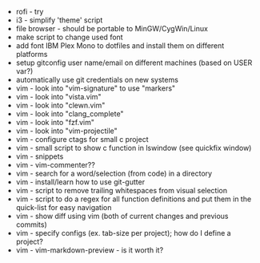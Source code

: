 * rofi - try
* i3 - simplify 'theme' script
* file browser - should be portable to MinGW/CygWin/Linux
* make script to change used font
* add font IBM Plex Mono to dotfiles and install them on different platforms
* setup gitconfig user name/email on different machines (based on USER var?)
* automatically use git credentials on new systems
* vim - look into "vim-signature" to use "markers"
* vim - look into "vista.vim"
* vim - look into "clewn.vim"
* vim - look into "clang_complete"
* vim - look into "fzf.vim"
* vim - look into "vim-projectile"
* vim - configure ctags for small c project
* vim - small script to show c function in lswindow (see quickfix window)
* vim - snippets
* vim - vim-commenter??
* vim - search for a word/selection (from code) in a directory
* vim - install/learn how to use git-gutter
* vim - script to remove trailing whitespaces from visual selection
* vim - script to do a regex for all function definitions and put them in the quick-list for easy navigation
* vim - show diff using vim (both of current changes and previous commits)
* vim - specify configs (ex. tab-size per project); how do I define a project?
* vim - vim-markdown-preview - is it worth it?
